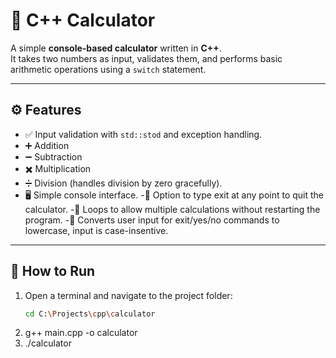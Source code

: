 # 🧮 C++ Calculator

A simple **console-based calculator** written in **C++**.  
It takes two numbers as input, validates them, and performs basic arithmetic operations using a `switch` statement.

---

## ⚙️ Features
- ✅ Input validation with `std::stod` and exception handling.  
- ➕ Addition  
- ➖ Subtraction  
- ✖️ Multiplication  
- ➗ Division (handles division by zero gracefully).  
- 🖥️ Simple console interface. 
-:running: Option to type exit at any point to quit the calculator.
-:fishing_pole_and_fish: Loops to allow multiple calculations without restarting the program.
-:arrow_down_small: Converts user input for exit/yes/no commands to lowercase, input is case-insentive.

---

## 🚀 How to Run
1. Open a terminal and navigate to the project folder:
   ```bash
   cd C:\Projects\cpp\calculator
2. g++ main.cpp -o calculator
3. ./calculator







